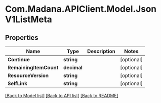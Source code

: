 
# Com.Madana.APIClient.Model.JsonV1ListMeta

## Properties

Name | Type | Description | Notes
------------ | ------------- | ------------- | -------------
**Continue** | **string** |  | [optional] 
**RemainingItemCount** | **decimal** |  | [optional] 
**ResourceVersion** | **string** |  | [optional] 
**SelfLink** | **string** |  | [optional] 

[[Back to Model list]](../README.md#documentation-for-models)
[[Back to API list]](../README.md#documentation-for-api-endpoints)
[[Back to README]](../README.md)

